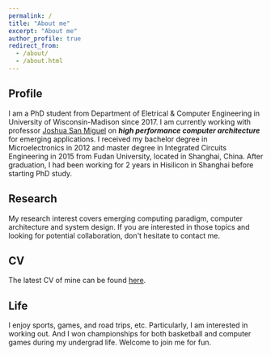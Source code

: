 ```yaml
---
permalink: /
title: "About me"
excerpt: "About me"
author_profile: true
redirect_from: 
  - /about/
  - /about.html
---
```


Profile
------
I am a PhD student from Department of Eletrical & Computer Engineering in University of Wisconsin-Madison since 2017. I am currently working with professor [Joshua San Miguel](http://jsm.ece.wisc.edu/) on __*high performance computer architecture*__ for emerging applications. I received my bachelor degree in Microelectronics in 2012 and master degree in Integrated Circuits Engineering in 2015 from Fudan University, located in Shanghai, China. After graduation, I had been working for 2 years in Hisilicon in Shanghai before starting PhD study.

Research
------
My research interest covers emerging computing paradigm, computer architecture and system design. If you are interested in those topics and looking for potential collaboration, don't hesitate to contact me.

CV
------
The latest CV of mine can be found [here](/files/CV_Di_Wu.pdf).

Life
------
I enjoy sports, games, and road trips, etc. Particularly, I am interested in working out. And I won championships for both basketball and computer games during my undergrad life. Welcome to join me for fun.
